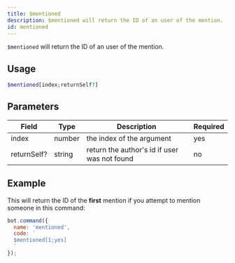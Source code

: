 ```yaml
---
title: $mentioned 
description: $mentioned will return the ID of an user of the mention.
id: mentioned
---
```


`$mentioned` will return the ID of an user of the mention.

## Usage

```php
$mentioned[index;returnSelf?]
```

## Parameters 


| Field           | Type     | Description                                           | Required |
|-----------------|----------|-------------------------------------------------------|----------|
| index            | number   | the index of the argument                                | yes      |
| returnSelf?     | string   | return the author's id if user was not found          | no       |


## Example

This will return the ID of the **first** mention if you attempt to mention someone in this command:

```javascript
bot.command({
  name: 'mentioned',
  code: `
  $mentioned[1;yes]
  `
});
```
